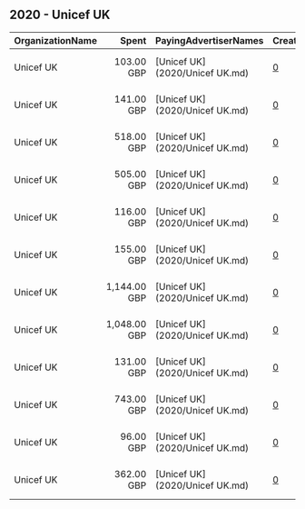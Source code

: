 ## 2020 - Unicef UK 
|OrganizationName|Spent|PayingAdvertiserNames|CreativeUrls|Impressions|Genders|AgeBrackets|CountryCodes|BillingAddresses|CandidateBallotInformation|
|:---|---:|:---|:---|---:|:---|:---|:---|:---|:---|
|Unicef UK|103.00 GBP|[Unicef UK](2020/Unicef UK.md)|[0](https://www.snap.com/political-ads/asset/1004875bcacb135604afa973fd955c80c63426611658f5e4a9a2ca6504cc03dc?mediaType=mp4)|51,173||18+|united kingdom|"1 Westfield Avenue,London,E20 1HZ,GB"||
|Unicef UK|141.00 GBP|[Unicef UK](2020/Unicef UK.md)|[0](https://www.snap.com/political-ads/asset/45110ee6c78717ae6a81bb8dc666e8e2fe65d0c9c5e7db01490de8ce057b0acb?mediaType=mp4)|89,186||18+|united kingdom|"1 Westfield Avenue,London,E20 1HZ,GB"||
|Unicef UK|518.00 GBP|[Unicef UK](2020/Unicef UK.md)|[0](https://www.snap.com/political-ads/asset/70baeec876dd0449136e331c3cb061487e8843ecac79030f0e9a46bf62cfe33f?mediaType=mp4)|343,969||18+|united kingdom|"1 Westfield Avenue,London,E20 1HZ,GB"||
|Unicef UK|505.00 GBP|[Unicef UK](2020/Unicef UK.md)|[0](https://www.snap.com/political-ads/asset/a3aa78a0e66bbd10df805ad6ddd85107a4cae17f93fbb81fa6a542d274763460?mediaType=mp4)|347,342||18+|united kingdom|"1 Westfield Avenue,London,E20 1HZ,GB"||
|Unicef UK|116.00 GBP|[Unicef UK](2020/Unicef UK.md)|[0](https://www.snap.com/political-ads/asset/a2473306f7d8a288ac5a3d546f3e1cae29b337b3a246d75fe40b07135fcda560?mediaType=mp4)|76,588||18+|united kingdom|"1 Westfield Avenue,London,E20 1HZ,GB"||
|Unicef UK|155.00 GBP|[Unicef UK](2020/Unicef UK.md)|[0](https://www.snap.com/political-ads/asset/77431a2c7ff502e71d01f26ae6e923a0b96d0d9a8dcc3149960c3b206c4f24e0?mediaType=mp4)|103,425||18+|united kingdom|"1 Westfield Avenue,London,E20 1HZ,GB"||
|Unicef UK|1,144.00 GBP|[Unicef UK](2020/Unicef UK.md)|[0](https://www.snap.com/political-ads/asset/86f79057b7d300b12c5af11fc86610bf9c2f277c5cdf5545fb9bb6d314df3bab?mediaType=mp4)|681,778||18+|united kingdom|"1 Westfield Avenue,London,E20 1HZ,GB"||
|Unicef UK|1,048.00 GBP|[Unicef UK](2020/Unicef UK.md)|[0](https://www.snap.com/political-ads/asset/49c402b768c5efb322a8be86f19316c55eee791602836677e2ebdcea15947f5a?mediaType=mp4)|765,671||18+|united kingdom|"1 Westfield Avenue,London,E20 1HZ,GB"||
|Unicef UK|131.00 GBP|[Unicef UK](2020/Unicef UK.md)|[0](https://www.snap.com/political-ads/asset/6de09e0f0bf3967fc95a1cb1d14de651a7a8d692dd704ce2cbd04132bd5df546?mediaType=mp4)|82,186||18+|united kingdom|"1 Westfield Avenue,London,E20 1HZ,GB"||
|Unicef UK|743.00 GBP|[Unicef UK](2020/Unicef UK.md)|[0](https://www.snap.com/political-ads/asset/152788bb0f769d1d1d87810269b24d0b75a31b18f68120b7df3b8979d53a8144?mediaType=mp4)|556,516||18+|united kingdom|"1 Westfield Avenue,London,E20 1HZ,GB"||
|Unicef UK|96.00 GBP|[Unicef UK](2020/Unicef UK.md)|[0](https://www.snap.com/political-ads/asset/83b62056606fee6d1d4f027d4994ec1ad469328b51aadcc8fac3133b321e86b3?mediaType=mp4)|82,107||18+|united kingdom|"1 Westfield Avenue,London,E20 1HZ,GB"||
|Unicef UK|362.00 GBP|[Unicef UK](2020/Unicef UK.md)|[0](https://www.snap.com/political-ads/asset/c796f354c13618ef991fd16c4c6a8d0a5dd5eb644f68a37abd95c8395ad42e42?mediaType=mp4)|244,974||18+|united kingdom|"1 Westfield Avenue,London,E20 1HZ,GB"||
